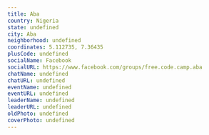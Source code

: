 ```yaml
---
title: Aba
country: Nigeria
state: undefined
city: Aba
neighborhood: undefined
coordinates: 5.112735, 7.36435
plusCode: undefined
socialName: Facebook
socialURL: https://www.facebook.com/groups/free.code.camp.aba
chatName: undefined
chatURL: undefined
eventName: undefined
eventURL: undefined
leaderName: undefined
leaderURL: undefined
oldPhoto: undefined
coverPhoto: undefined
---
```

